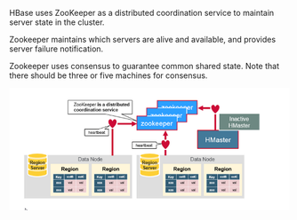 HBase uses ZooKeeper as a distributed coordination service to maintain server state in the cluster.

Zookeeper maintains which servers are alive and available, and provides server failure notification.

Zookeeper uses consensus to guarantee common shared state. Note that there should be three or five machines for consensus.



![](/images/zookeeper.png)

